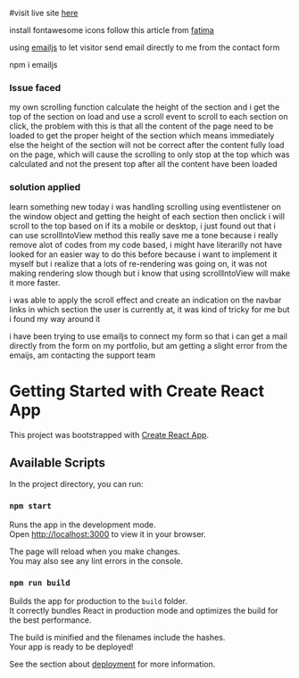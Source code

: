#visit live site [here](https://hasterisk.netlify.app/)

install fontawesome icons follow this article from [fatima](https://fatima-ola.hashnode.dev/how-to-use-font-awesome-6-with-react)

using [emailjs](emailjs.com) to let visitor send email directly to me from the contact form

npm i emailjs
### Issue faced

my own scrolling function calculate the height of the section and i get the top of the section on load and use a scroll event to scroll to each section on click, the problem with this is that all the content of the page need to be loaded to get the proper height of the section which means immediately else the height of the section will not be correct after the content fully load on the page, which will cause the scrolling to only stop at the top which was calculated and not the present top after all the content have been loaded

### solution applied

learn something new today i was handling scrolling using eventlistener on the window object and getting the height of each section then onclick i will scroll to the top based on if its a mobile or desktop, i just found out that i can use scrollIntoView method this really save me a tone because i really remove alot of codes from my code based, i might have literarilly not have looked for an easier way to do this before because i want to implement it myself but i realize that a lots of re-rendering was going on, it was not making rendering slow though but i know that using scrollIntoView will make it more faster.

i was able to apply the scroll effect and create an indication on the navbar links in which section the user is currently at, it was kind of tricky for me but i found my way around it 

i have been trying to use emailjs to connect my form so that i can get a mail directly from the form on my portfolio, but am getting a slight error from the emaijs, am contacting the support team

# Getting Started with Create React App

This project was bootstrapped with [Create React App](https://github.com/facebook/create-react-app).

## Available Scripts

In the project directory, you can run:

### `npm start`

Runs the app in the development mode.\
Open [http://localhost:3000](http://localhost:3000) to view it in your browser.

The page will reload when you make changes.\
You may also see any lint errors in the console.

### `npm run build`

Builds the app for production to the `build` folder.\
It correctly bundles React in production mode and optimizes the build for the best performance.

The build is minified and the filenames include the hashes.\
Your app is ready to be deployed!

See the section about [deployment](https://facebook.github.io/create-react-app/docs/deployment) for more information.

